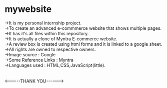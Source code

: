 # mywebsite
->It is my personal internship project.<br>
->To create an advanced e-commmerce website that shows multiple pages.<br>
->It has it's all files within this repository.<br>
->It is actually a clone of Myntra E-commerce website.<br>
->A review box is created using html forms and it is linked to a google sheet.<br>
->All rights are owned to respective owners.<br>
->Image source : Google<br>
->Some Reference Links   : Myntra<br>
->Languages used : HTML,CSS,JavaScript(little).<br>
<br><br>
<-----THANK YOU------><br>

